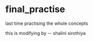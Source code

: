 # final_practise
last time practising the whole concepts

this is modifying by -- shalini sirothiya



